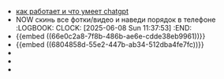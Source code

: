 - [как работает и что умеет chatgpt](https://t-j.ru/chatgpt/)
- NOW скинь все фотки/видео и наведи порядок в телефоне
  :LOGBOOK:
  CLOCK: [2025-06-08 Sun 11:37:53]
  :END:
- {{embed ((66e0c2a8-7f8b-486b-ae6e-cdde38eb9961))}}
- {{embed ((6804858d-55e2-447b-ab34-512dba4fe7fc))}}
-
-
-